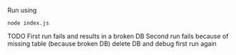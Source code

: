 Run using
```
node index.js
```

TODO
First run fails and results in a broken DB
Second run fails because of missing table (because broken DB)
delete DB and debug first run again
